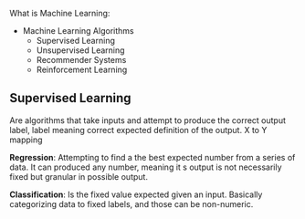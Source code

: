 What is Machine Learning:
- Machine Learning Algorithms
    - Supervised Learning
    - Unsupervised Learning
    - Recommender Systems
    - Reinforcement Learning

## Supervised Learning
Are algorithms that take inputs and attempt to produce the correct output label, label meaning correct expected definition of the output.  X to Y mapping

**Regression**: Attempting to find a the best expected number from a series of data. It can produced any number, meaning it s output is not necessarily fixed but granular in possible output.

**Classification**: Is the fixed value expected given an input. Basically categorizing data to fixed labels, and those can be non-numeric.

